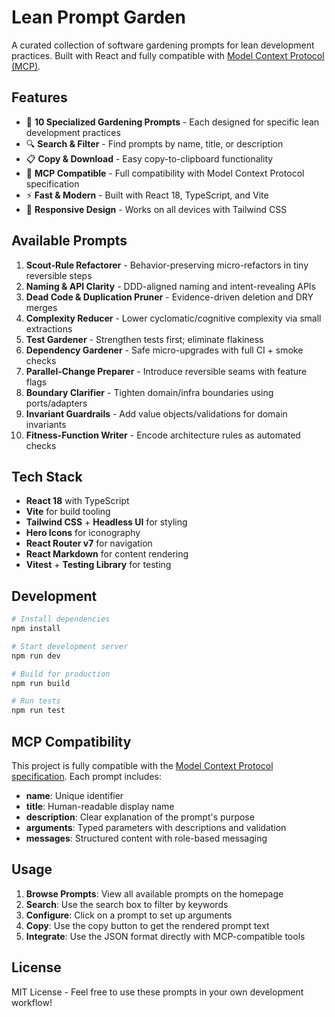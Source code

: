 # Lean Prompt Garden

A curated collection of software gardening prompts for lean development practices. Built with React and fully compatible with [Model Context Protocol (MCP)](https://modelcontextprotocol.io).

## Features

- 🌱 **10 Specialized Gardening Prompts** - Each designed for specific lean development practices
- 🔍 **Search & Filter** - Find prompts by name, title, or description
- 📋 **Copy & Download** - Easy copy-to-clipboard functionality
- 🎯 **MCP Compatible** - Full compatibility with Model Context Protocol specification
- ⚡ **Fast & Modern** - Built with React 18, TypeScript, and Vite
- 📱 **Responsive Design** - Works on all devices with Tailwind CSS

## Available Prompts

1. **Scout-Rule Refactorer** - Behavior-preserving micro-refactors in tiny reversible steps
2. **Naming & API Clarity** - DDD-aligned naming and intent-revealing APIs
3. **Dead Code & Duplication Pruner** - Evidence-driven deletion and DRY merges
4. **Complexity Reducer** - Lower cyclomatic/cognitive complexity via small extractions
5. **Test Gardener** - Strengthen tests first; eliminate flakiness
6. **Dependency Gardener** - Safe micro-upgrades with full CI + smoke checks
7. **Parallel-Change Preparer** - Introduce reversible seams with feature flags
8. **Boundary Clarifier** - Tighten domain/infra boundaries using ports/adapters
9. **Invariant Guardrails** - Add value objects/validations for domain invariants
10. **Fitness-Function Writer** - Encode architecture rules as automated checks

## Tech Stack

- **React 18** with TypeScript
- **Vite** for build tooling
- **Tailwind CSS** + **Headless UI** for styling
- **Hero Icons** for iconography
- **React Router v7** for navigation
- **React Markdown** for content rendering
- **Vitest** + **Testing Library** for testing

## Development

```bash
# Install dependencies
npm install

# Start development server
npm run dev

# Build for production
npm run build

# Run tests
npm run test
```

## MCP Compatibility

This project is fully compatible with the [Model Context Protocol specification](https://modelcontextprotocol.io/specification/2025-06-18/server/prompts). Each prompt includes:

- **name**: Unique identifier
- **title**: Human-readable display name
- **description**: Clear explanation of the prompt's purpose
- **arguments**: Typed parameters with descriptions and validation
- **messages**: Structured content with role-based messaging

## Usage

1. **Browse Prompts**: View all available prompts on the homepage
2. **Search**: Use the search box to filter by keywords
3. **Configure**: Click on a prompt to set up arguments
4. **Copy**: Use the copy button to get the rendered prompt text
5. **Integrate**: Use the JSON format directly with MCP-compatible tools

## License

MIT License - Feel free to use these prompts in your own development workflow!
